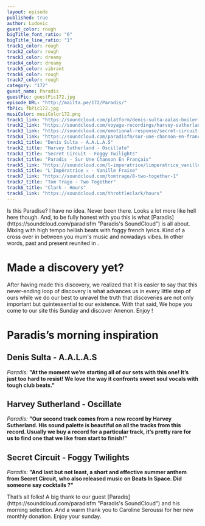 ```yaml
---
layout: episode
published: true
author: Ludovic
guest_color: rough
bigTitle_font_ratio: "6"
bigTitle_line_ratio: "1"
track1_color: rough
track2_color: rough
track3_color: dreamy
track4_color: dreamy
track5_color: vibrant
track6_color: rough
track7_color: rough
category: "172"
guest_name: Paradis
guestPic: guestPic172.jpg
episode_URL: "http://mailta.pe/172/Paradis/"
fbPic: fbPic172.jpg
musiColor: musiColor172.png
track1_link: "https://soundcloud.com/platform/denis-sulta-aalas-boiler-room-debuts"
track2_link: "https://soundcloud.com/voyage-recordings/harvey-sutherland-oscillate-vyg02?in=voyage-recordings/sets/vyg02-harvey-sutherland"
track3_link: "https://soundcloud.com/emotional-response/secret-circuit-foggy-twilights"
track4_link: "https://soundcloud.com/paradisfm/sur-une-chanson-en-francais"
track1_title: "Denis Sulta - A.A.L.A.S"
track2_title: "Harvey Sutherland - Oscillate"
track3_title: "Secret Circuit - Foggy Twilights"
track4_title: "Paradis - Sur Une Chanson En Français"
track5_link: "https://soundcloud.com/l-imperatrice/limperatrice_vanille-fraise"
track5_title: "L'Impératrice ♕ - Vanille Fraise"
track7_link: "https://soundcloud.com/tomtrago/8-two-together-1"
track7_title: "Tom Trago - Two Together"
track6_title: "Clark - Hours"
track6_link: "https://soundcloud.com/throttleclark/hours"
---
```


<p id="introduction">Is this Paradise? I have no idea. Never been there. Looks a lot more like hell here though. And, to be fully honest with you this is what [Paradis](https://soundcloud.com/paradisfm "Paradis's SoundCloud") is all about. Mixing with high tempo hellish beats with foggy french lyrics. Kind of a cross over in between you mum's music and nowadays vibes. In other words, past and present reunited in .

# Made a discovery yet?

After having made this discovery, we realized that it is easier to say that this never-ending loop of discovery is what advances us in every little step of ours while we do our best to unravel the truth that discoveries are not only important but quintessential to our existence.  With that said, We hope you come to our site this Sunday and discover Anenon. Enjoy !

# Paradis’s morning inspiration
 
## Denis Sulta - A.A.L.A.S
_Paradis:_ **"**At the moment we’re starting all of our sets with this one! It’s just too hard to resist! We love the way it confronts sweet soul vocals with tough club beats.**"**
 
## Harvey Sutherland - Oscillate
_Paradis:_ **"**Our second track comes from a new record by Harvey Sutherland. His sound palette is beautiful on all the tracks from this record. Usually we buy a record for a particular track, it’s pretty rare for us to find one that we like from start to finish!**"**
 
## Secret Circuit - Foggy Twilights
_Paradis:_ **"**And last but not least, a short and effective summer anthem from Secret Circuit, who also released music on Beats In Space. Did someone say cocktails ?**"** 
 
<p id="outroduction">
That’s all folks! A big thank to our guest [Paradis](https://soundcloud.com/paradisfm "Paradis's SoundCloud") and his morning selection. And a warm thank you to Caroline Seroussi for her new monthly donation.
Enjoy your sunday.
</p>